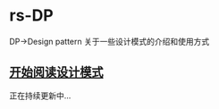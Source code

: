 # rs-DP
DP->Design pattern
关于一些设计模式的介绍和使用方式

## [开始阅读设计模式](./DesignPattern/designMode/README.md)

正在持续更新中...